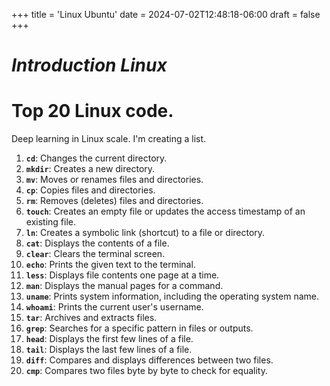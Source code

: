 +++
title = 'Linux Ubuntu'
date = 2024-07-02T12:48:18-06:00
draft = false
+++

# ***Introduction Linux*** 
# Top 20 Linux code.



Deep learning in Linux scale.
I'm creating a list.
1. **`cd`**: Changes the current directory.
2. **`mkdir`**: Creates a new directory.
3. **`mv`**: Moves or renames files and directories.
4. **`cp`**: Copies files and directories.
5. **`rm`**: Removes (deletes) files and directories.
6. **`touch`**: Creates an empty file or updates the access timestamp of an existing file.
7. **`ln`**: Creates a symbolic link (shortcut) to a file or directory.
8. **`cat`**: Displays the contents of a file.
9. **`clear`**: Clears the terminal screen.
10. **`echo`**: Prints the given text to the terminal.
11. **`less`**: Displays file contents one page at a time.
12. **`man`**: Displays the manual pages for a command.
13. **`uname`**: Prints system information, including the operating system name.
14. **`whoami`**: Prints the current user's username.
15. **`tar`**: Archives and extracts files.
16. **`grep`**: Searches for a specific pattern in files or outputs.
17. **`head`**: Displays the first few lines of a file.
18. **`tail`**: Displays the last few lines of a file.
19. **`diff`**: Compares and displays differences between two files.
20. **`cmp`**: Compares two files byte by byte to check for equality.
